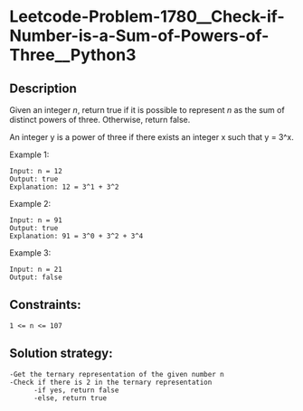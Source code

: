 # Leetcode-Problem-1780__Check-if-Number-is-a-Sum-of-Powers-of-Three__Python3

## Description

Given an integer _n_, return true if it is possible to represent _n_ as the sum of distinct powers of three. Otherwise, return false.

An integer y is a power of three if there exists an integer x such that y = 3^x.

Example 1:

    Input: n = 12
    Output: true
    Explanation: 12 = 3^1 + 3^2

Example 2:

    Input: n = 91
    Output: true
    Explanation: 91 = 3^0 + 3^2 + 3^4

Example 3:

    Input: n = 21
    Output: false

 

## Constraints:

    1 <= n <= 107


## Solution strategy:

    -Get the ternary representation of the given number n
    -Check if there is 2 in the ternary representation
          -if yes, return false
          -else, return true

